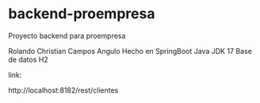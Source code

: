 # backend-proempresa
Proyecto backend para proempresa

Rolando Christian Campos Angulo
Hecho en SpringBoot 
Java JDK 17
Base de datos H2

link:

http://localhost:8182/rest/clientes
